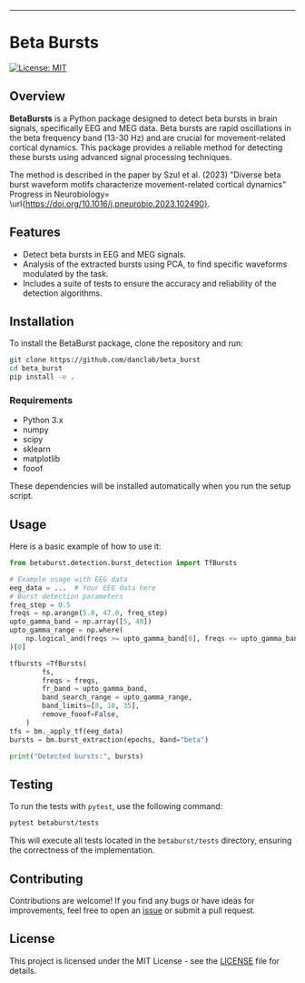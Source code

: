 ---

# Beta Bursts

[![License: MIT](https://img.shields.io/badge/License-MIT-yellow.svg)](https://opensource.org/licenses/MIT)

## Overview

**BetaBursts** is a Python package designed to detect beta bursts in brain signals, specifically EEG and MEG data. Beta bursts are rapid oscillations in the beta frequency band (13-30 Hz) and are crucial for movement-related cortical dynamics. This package provides a reliable method for detecting these bursts using advanced signal processing techniques.

The method is described in the paper by Szul et al. (2023) "Diverse beta burst waveform motifs characterize movement-related cortical dynamics" Progress in Neurobiology=
\url{https://doi.org/10.1016/j.pneurobio.2023.102490}. 

## Features

- Detect beta bursts in EEG and MEG signals.
- Analysis of the extracted bursts using PCA, to find specific waveforms modulated by the task.
- Includes a suite of tests to ensure the accuracy and reliability of the detection algorithms.

## Installation

To install the BetaBurst package, clone the repository and run:

```bash
git clone https://github.com/danclab/beta_burst
cd beta_burst
pip install -e .
```

### Requirements

- Python 3.x
- numpy
- scipy
- sklearn
- matplotlib
- fooof

These dependencies will be installed automatically when you run the setup script.

## Usage

Here is a basic example of how to use it:

```python
from betaburst.detection.burst_detection import TfBursts

# Example usage with EEG data
eeg_data = ...  # Your EEG data here
# Burst detection parameters
freq_step = 0.5
freqs = np.arange(5.0, 47.0, freq_step)
upto_gamma_band = np.array([5, 40])
upto_gamma_range = np.where(
    np.logical_and(freqs >= upto_gamma_band[0], freqs <= upto_gamma_band[1])
)[0]

tfbursts =TfBursts(
        fs,
        freqs = freqs,
        fr_band = upto_gamma_band,
        band_search_range = upto_gamma_range,
        band_limits=[8, 10, 35],
        remove_fooof=False,
    )
tfs = bm._apply_tf(eeg_data)
bursts = bm.burst_extraction(epochs, band="beta")

print("Detected bursts:", bursts)
```

## Testing

To run the tests with `pytest`, use the following command:

```bash
pytest betaburst/tests
```

This will execute all tests located in the `betaburst/tests` directory, ensuring the correctness of the implementation.

## Contributing

Contributions are welcome! If you find any bugs or have ideas for improvements, feel free to open an [issue](https://github.com/danc_lab/beta_burst/issues) or submit a pull request.

## License

This project is licensed under the MIT License - see the [LICENSE](LICENSE) file for details.
